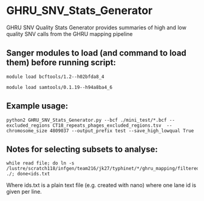 # GHRU_SNV_Stats_Generator
GHRU SNV Quality Stats Generator provides summaries of high and low quality SNV calls from the GHRU mapping pipeline


## Sanger modules to load (and command to load them) before running script:

```
module load bcftools/1.2--h02bfda8_4

module load samtools/0.1.19--h94a8ba4_6
```

## Example usage:
```
python2 GHRU_SNV_Stats_Generator.py --bcf ./mini_test/*.bcf --excluded_regions CT18_repeats_phages_excluded_regions.tsv  --chromosome_size 4809037 --output_prefix test --save_high_lowqual True
```


## Notes for selecting subsets to analyse:
```
while read file; do ln -s /lustre/scratch118/infgen/team216/jk27/typhinet/*/ghru_mapping/filtered_bcfs/${file}.filtered.bcf ./; done<ids.txt
```
Where ids.txt is a plain text file (e.g. created with nano) where one lane id is given per line.
